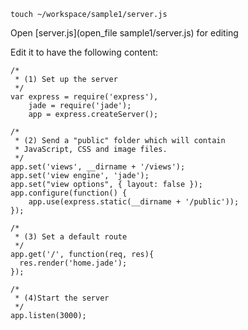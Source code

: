 ```
touch ~/workspace/sample1/server.js

```

Open [server.js](open_file sample1/server.js) for editing

Edit it to have the following content:
```
/*
 * (1) Set up the server
 */
var express = require('express'),
    jade = require('jade');
    app = express.createServer();

/*
 * (2) Send a "public" folder which will contain
 * JavaScript, CSS and image files.
 */
app.set('views', __dirname + '/views');
app.set('view engine', 'jade');
app.set("view options", { layout: false });
app.configure(function() {
    app.use(express.static(__dirname + '/public'));
});

/*
 * (3) Set a default route
 */
app.get('/', function(req, res){
  res.render('home.jade');
});

/*
 * (4)Start the server
 */
app.listen(3000);
```
